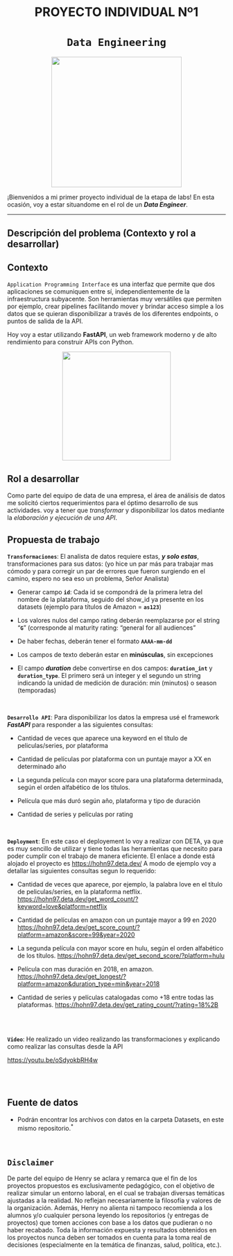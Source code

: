 
# <h1 align=center> **PROYECTO INDIVIDUAL Nº1** </h1>

# <h1 align=center>**`Data Engineering`**</h1>

<p align="center">
<img src="https://files.realpython.com/media/What-is-Data-Engineering_Watermarked.607e761a3c0e.jpg"  height=300>
</p>

¡Bienvenidos a mi primer proyecto individual de la etapa de labs! En esta ocasión, voy a estar situandome en el rol de un ***Data Engineer***.  

<hr>  

## **Descripción del problema (Contexto y rol a desarrollar)**

## Contexto

`Application Programming Interface`  es una interfaz que permite que dos aplicaciones se comuniquen entre sí, independientemente de la infraestructura subyacente. Son herramientas muy versátiles que permiten por ejemplo, crear pipelines facilitando mover y brindar acceso simple a los datos que se quieran disponibilizar a través de los diferentes endpoints, o puntos de salida de la API.

Hoy voy a estar utilizando **FastAPI**, un web framework moderno y de alto rendimiento para construir APIs con Python.
<p align=center>
<img src = 'https://i.ibb.co/9t3dD7D/blog-zenvia-imagens-3.png' height=250><p>

## Rol a desarrollar

Como parte del equipo de data de una empresa, el área de análisis de datos me solicitó ciertos requerimientos para el óptimo desarrollo de sus actividades. voy a tener que  *transformar* y disponibilizar los datos mediante la *elaboración y ejecución de una API*.



## **Propuesta de trabajo**

**`Transformaciones`**:  El analista de datos requiere estas, ***y solo estas***, transformaciones para sus datos: (yo hice un par más para trabajar mas cómodo y para corregir un par de errores que fueron surgiendo en el camino, espero no sea eso un problema, Señor Analista)


+ Generar campo **`id`**: Cada id se compondrá de la primera letra del nombre de la plataforma, seguido del show_id ya presente en los datasets (ejemplo para títulos de Amazon = **`as123`**)

+ Los valores nulos del campo rating deberán reemplazarse por el string “**`G`**” (corresponde al maturity rating: “general for all audiences”

+ De haber fechas, deberán tener el formato **`AAAA-mm-dd`**

+ Los campos de texto deberán estar en **minúsculas**, sin excepciones

+ El campo ***duration*** debe convertirse en dos campos: **`duration_int`** y **`duration_type`**. El primero será un integer y el segundo un string indicando la unidad de medición de duración: min (minutos) o season (temporadas)

<br/>

**`Desarrollo API`**:  Para disponibilizar los datos la empresa usé el framework ***FastAPI*** para responder a las siguientes consultas:

+ Cantidad de veces que aparece una keyword en el título de peliculas/series, por plataforma

+ Cantidad de películas por plataforma con un puntaje mayor a XX en determinado año

+ La segunda película con mayor score para una plataforma determinada, según el orden alfabético de los títulos.

+ Película que más duró según año, plataforma y tipo de duración

+ Cantidad de series y películas por rating
<br/>


**`Deployment`**: En este caso el deployement lo voy a realizar con DETA, ya que es muy sencillo de utilizar y tiene todas las herramientas que necesito para poder
cumplir con el trabajo de manera eficiente.
El enlace a donde está alojado el proyecto es https://hohn97.deta.dev/
A modo de ejemplo voy a detallar las siguientes consultas segun lo requerido: 

+ Cantidad de veces que aparece, por ejemplo, la palabra love en el título de peliculas/series, en la plataforma netflix.
        https://hohn97.deta.dev/get_word_count/?keyword=love&platform=netflix

+ Cantidad de películas en amazon con un puntaje mayor a 99 en 2020
        https://hohn97.deta.dev/get_score_count/?platform=amazon&score=99&year=2020

+ La segunda película con mayor score en hulu, según el orden alfabético de los títulos.
        https://hohn97.deta.dev/get_second_score/?platform=hulu

+ Película con mas duración en 2018, en amazon.
        https://hohn97.deta.dev/get_longest/?platform=amazon&duration_type=min&year=2018

+ Cantidad de series y películas catalogadas como +18 entre todas las plataformas.
        https://hohn97.deta.dev/get_rating_count/?rating=18%2B

<br/>

<br/>

**`Video`**: He realizado un video realizando las transformaciones y explicando como realizar las consultas desde la API


https://youtu.be/oSdyokbRH4w



<br/>



<br/>

## **Fuente de datos**

+ Podrán encontrar los archivos con datos en la carpeta Datasets, en este mismo repositorio.<sup>*</sup>
<br/>



## `Disclaimer`
De parte del equipo de Henry se aclara y remarca que el fin de los proyectos propuestos es exclusivamente pedagógico, con el objetivo de realizar simular un entorno laboral, en el cual se trabajan diversas temáticas ajustadas a la realidad. No reflejan necesariamente la filosofía y valores de la organización. Además, Henry no alienta ni tampoco recomienda a los alumnos y/o cualquier persona leyendo los repositorios (y entregas de proyectos) que tomen acciones con base a los datos que pudieran o no haber recabado. Toda la información expuesta y resultados obtenidos en los proyectos nunca deben ser tomados en cuenta para la toma real de decisiones (especialmente en la temática de finanzas, salud, política, etc.).
